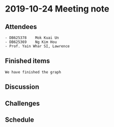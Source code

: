 # 2019-10-24 Meeting note
## Attendees
    - DB625378    Mok Kuai Un
    - DB625369    Ng Kim Hou
    - Prof. Yain Whar SI, Lawrence

## Finished items
    We have finished the graph
## Discussion
    
## Challenges

## Schedule


